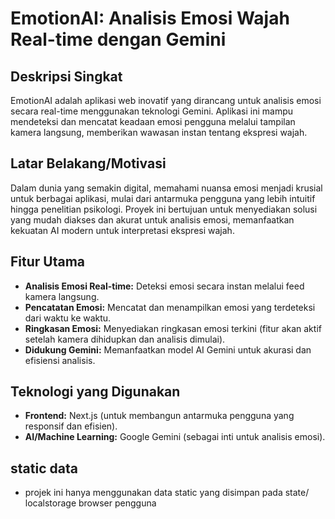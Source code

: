 # EmotionAI: Analisis Emosi Wajah Real-time dengan Gemini

## Deskripsi Singkat
EmotionAI adalah aplikasi web inovatif yang dirancang untuk analisis emosi secara real-time menggunakan teknologi Gemini. Aplikasi ini mampu mendeteksi dan mencatat keadaan emosi pengguna melalui tampilan kamera langsung, memberikan wawasan instan tentang ekspresi wajah.

## Latar Belakang/Motivasi
Dalam dunia yang semakin digital, memahami nuansa emosi menjadi krusial untuk berbagai aplikasi, mulai dari antarmuka pengguna yang lebih intuitif hingga penelitian psikologi. Proyek ini bertujuan untuk menyediakan solusi yang mudah diakses dan akurat untuk analisis emosi, memanfaatkan kekuatan AI modern untuk interpretasi ekspresi wajah.

## Fitur Utama
* **Analisis Emosi Real-time:** Deteksi emosi secara instan melalui feed kamera langsung.
* **Pencatatan Emosi:** Mencatat dan menampilkan emosi yang terdeteksi dari waktu ke waktu.
* **Ringkasan Emosi:** Menyediakan ringkasan emosi terkini (fitur akan aktif setelah kamera dihidupkan dan analisis dimulai).
* **Didukung Gemini:** Memanfaatkan model AI Gemini untuk akurasi dan efisiensi analisis.

## Teknologi yang Digunakan
* **Frontend:** Next.js (untuk membangun antarmuka pengguna yang responsif dan efisien).
* **AI/Machine Learning:** Google Gemini (sebagai inti untuk analisis emosi).

## static data
* projek ini hanya menggunakan data static yang disimpan pada state/ localstorage browser pengguna
